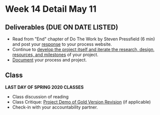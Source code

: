 # Week 14 Detail May 11

## Deliverables \(DUE ON DATE LISTED\)

* Read from "End" chapter of Do The Work by Steven Pressfield \(6 min\) and post your [response](../assignments/responses.md) to your process website.
* Continue to [develop the project itself and iterate the research, design, resources, and milestones](../project_plan/) of your project.
* [Document](../pre-work/website.md) your process and project.

## Class

**LAST DAY OF SPRING 2020 CLASSES**

* Class discussion of reading
* Class Critique: [Project Demo of Gold Version Revision](../project_plan/) \(if applicable\)
* Check-in with your accountability partner.

